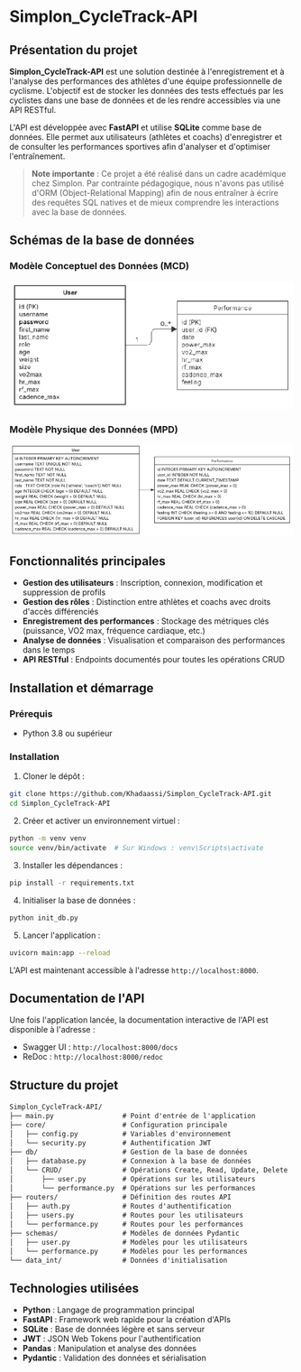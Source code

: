 # Simplon_CycleTrack-API

## Présentation du projet

**Simplon_CycleTrack-API** est une solution destinée à l'enregistrement et à l'analyse des performances des athlètes d'une équipe professionnelle de cyclisme. L'objectif est de stocker les données des tests effectués par les cyclistes dans une base de données et de les rendre accessibles via une API RESTful.

L'API est développée avec **FastAPI** et utilise **SQLite** comme base de données. Elle permet aux utilisateurs (athlètes et coachs) d'enregistrer et de consulter les performances sportives afin d'analyser et d'optimiser l'entraînement.

> **Note importante** : Ce projet a été réalisé dans un cadre académique chez Simplon. Par contrainte pédagogique, nous n'avons pas utilisé d'ORM (Object-Relational Mapping) afin de nous entraîner à écrire des requêtes SQL natives et de mieux comprendre les interactions avec la base de données.

## Schémas de la base de données

### Modèle Conceptuel des Données (MCD)
![Modèle Conceptuel des Données](media/MLD.png)

### Modèle Physique des Données (MPD)
![Modèle Logique des Données](media/MPD.png)

## Fonctionnalités principales

- **Gestion des utilisateurs** : Inscription, connexion, modification et suppression de profils
- **Gestion des rôles** : Distinction entre athlètes et coachs avec droits d'accès différenciés
- **Enregistrement des performances** : Stockage des métriques clés (puissance, VO2 max, fréquence cardiaque, etc.)
- **Analyse de données** : Visualisation et comparaison des performances dans le temps
- **API RESTful** : Endpoints documentés pour toutes les opérations CRUD

## Installation et démarrage

### Prérequis
- Python 3.8 ou supérieur

### Installation

1. Cloner le dépôt :
```bash
git clone https://github.com/Khadaassi/Simplon_CycleTrack-API.git
cd Simplon_CycleTrack-API
```

2. Créer et activer un environnement virtuel :
```bash
python -m venv venv
source venv/bin/activate  # Sur Windows : venv\Scripts\activate
```

3. Installer les dépendances :
```bash
pip install -r requirements.txt
```

4. Initialiser la base de données :
```bash
python init_db.py
```

5. Lancer l'application :
```bash
uvicorn main:app --reload
```

L'API est maintenant accessible à l'adresse `http://localhost:8000`.

## Documentation de l'API

Une fois l'application lancée, la documentation interactive de l'API est disponible à l'adresse :
- Swagger UI : `http://localhost:8000/docs`
- ReDoc : `http://localhost:8000/redoc`

## Structure du projet

```
Simplon_CycleTrack-API/
├── main.py                 # Point d'entrée de l'application
├── core/                   # Configuration principale
│   ├── config.py           # Variables d'environnement
│   └── security.py         # Authentification JWT
├── db/                     # Gestion de la base de données
│   ├── database.py         # Connexion à la base de données
│   └── CRUD/               # Opérations Create, Read, Update, Delete
│       ├── user.py         # Opérations sur les utilisateurs
│       └── performance.py  # Opérations sur les performances
├── routers/                # Définition des routes API
│   ├── auth.py             # Routes d'authentification
│   ├── users.py            # Routes pour les utilisateurs
│   └── performance.py      # Routes pour les performances
├── schemas/                # Modèles de données Pydantic
│   ├── user.py             # Modèles pour les utilisateurs
│   └── performance.py      # Modèles pour les performances
└── data_int/               # Données d'initialisation
```

## Technologies utilisées

- **Python** : Langage de programmation principal
- **FastAPI** : Framework web rapide pour la création d'APIs
- **SQLite** : Base de données légère et sans serveur
- **JWT** : JSON Web Tokens pour l'authentification
- **Pandas** : Manipulation et analyse des données
- **Pydantic** : Validation des données et sérialisation

